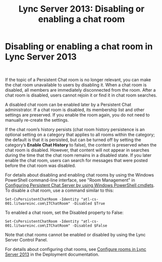 ﻿---
title: 'Lync Server 2013: Disabling or enabling a chat room'
TOCTitle: Disabling or enabling a chat room
ms:assetid: db0908fc-aae3-46e8-bc0b-245e9adfa1e2
ms:mtpsurl: https://technet.microsoft.com/en-us/library/JJ215883(v=OCS.15)
ms:contentKeyID: 48706011
ms.date: 07/23/2014
mtps_version: v=OCS.15
---

# Disabling or enabling a chat room in Lync Server 2013

 


If the topic of a Persistent Chat room is no longer relevant, you can make the chat room unavailable to users by disabling it. When a chat room is disabled, all members are immediately disconnected from the room. After a chat room is disabled, users cannot rejoin it or find it in chat room searches.

A disabled chat room can be enabled later by a Persistent Chat administrator. If a chat room is disabled, its membership list and other settings are preserved. If you enable the room again, you do not need to manually re-create the settings.

If the chat room’s history persists (chat room history persistence is an optional setting on a category that applies to all rooms within the category; the default is that it is persisted, but can be turned off by setting the category’s **Enable Chat History** to false), the content is preserved when the chat room is disabled. However, that content will not appear in searches during the time that the chat room remains in a disabled state. If you later enable the chat room, users can search for messages that were posted before the chat room was disabled.

For details about disabling and enabling chat rooms by using the Windows PowerShell command-line interface, see "Room Management" in [Configuring Persistent Chat Server by using Windows PowerShell cmdlets](configuring-persistent-chat-server-by-using-windows-powershell-cmdlets.md). To disable a chat room, use a command similar to this:

    Set-CsPersistentChatRoom -Identity "atl-cs-001.litwareinc.com\ITChatRoom" -Disabled $True

To enabled a chat room, set the Disabled property to False:

    Set-CsPersistentChatRoom -Identity "atl-cs-001.litwareinc.com\ITChatRoom" -Disabled $False

Note that chat rooms cannot be enabled or disabled by using the Lync Server Control Panel.

For details about configuring chat rooms, see [Configure rooms in Lync Server 2013](lync-server-2013-configure-rooms.md) in the Deployment documentation.

